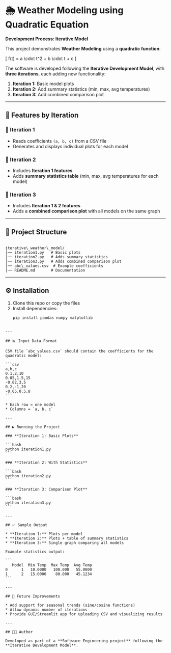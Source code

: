 
# 🌦️ Weather Modeling using Quadratic Equation  
**Development Process: Iterative Model**

This project demonstrates **Weather Modeling** using a **quadratic function**:

\[
f(t) = a \cdot t^2 + b \cdot t + c
\]

The software is developed following the **Iterative Development Model**, with **three iterations**, each adding new functionality:

1. **Iteration 1:** Basic model plots  
2. **Iteration 2:** Add summary statistics (min, max, avg temperatures)  
3. **Iteration 3:** Add combined comparison plot  

---

## 📌 Features by Iteration

### 🔹 Iteration 1
- Reads coefficients `(a, b, c)` from a CSV file  
- Generates and displays individual plots for each model  

### 🔹 Iteration 2
- Includes **Iteration 1 features**  
- Adds **summary statistics table** (min, max, avg temperatures for each model)  

### 🔹 Iteration 3
- Includes **Iteration 1 & 2 features**  
- Adds a **combined comparison plot** with all models on the same graph  

---

## 📂 Project Structure
```

iterative\_weather\_model/
│── iteration1.py   # Basic plots
│── iteration2.py   # Adds summary statistics
│── iteration3.py   # Adds combined comparison plot
│── abc\_values.csv  # Example coefficients
│── README.md       # Documentation

````

---

## ⚙️ Installation
1. Clone this repo or copy the files  
2. Install dependencies:
   ```bash
   pip install pandas numpy matplotlib
````

---

## 📊 Input Data Format

CSV file `abc_values.csv` should contain the coefficients for the quadratic model:

```csv
a,b,c
0.1,2,10
0.05,1.5,15
-0.02,3,5
0.2,-1,20
-0.05,0.5,8
```

* Each row = one model
* Columns = `a, b, c`

---

## ▶️ Running the Project

### **Iteration 1: Basic Plots**

```bash
python iteration1.py
```

### **Iteration 2: With Statistics**

```bash
python iteration2.py
```

### **Iteration 3: Comparison Plot**

```bash
python iteration3.py
```

---

## ✅ Sample Output

* **Iteration 1:** Plots per model
* **Iteration 2:** Plots + table of summary statistics
* **Iteration 3:** Single graph comparing all models

Example statistics output:

```
   Model  Min Temp  Max Temp  Avg Temp
0      1   10.0000   100.000   55.0000
1      2   15.0000    80.000   45.1234
```

---

## 🔮 Future Improvements

* Add support for seasonal trends (sine/cosine functions)
* Allow dynamic number of iterations
* Provide GUI/Streamlit app for uploading CSV and visualizing results

---

## 👨‍💻 Author

Developed as part of a **Software Engineering project** following the **Iterative Development Model**.

